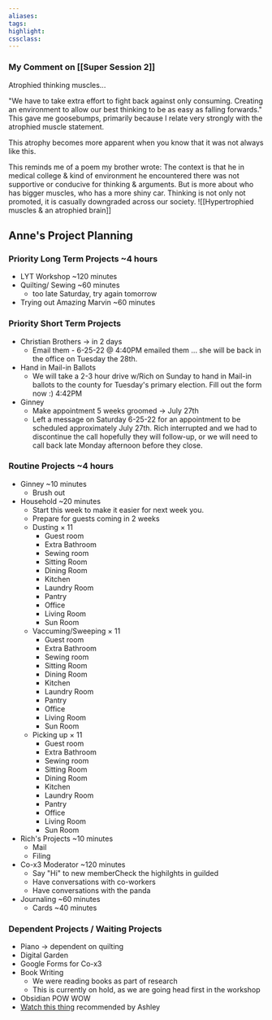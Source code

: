```yaml
---
aliases:  
tags:
highlight:  
cssclass:
---
```

### My Comment on [[Super Session 2]]
Atrophied thinking muscles...

"We have to take extra effort to fight back against only consuming. Creating an environment to allow our best thinking to be as easy as falling forwards." 
This gave me goosebumps, primarily because I relate very strongly with the atrophied muscle statement. 

This atrophy becomes more apparent when you know that it was not always like this.

This reminds me of a poem my brother wrote:
The context is that he in medical college & kind of environment he encountered there was not supportive or conducive for thinking & arguments. But is more about who has bigger muscles, who has a more shiny car. Thinking is not only not promoted, it is casually downgraded across our society. 
![[Hypertrophied muscles & an atrophied brain]]

## Anne's Project Planning
### Priority Long Term Projects ~4 hours
- LYT Workshop ~120 minutes
- Quilting/ Sewing ~60 minutes
	- too late Saturday, try again tomorrow
- Trying out Amazing Marvin ~60 minutes

### Priority Short Term Projects
- Christian Brothers → in 2 days
	- Email them - 6-25-22 @ 4:40PM emailed them ... she will be back in the office on Tuesday the 28th.
- Hand in Mail-in Ballots
	- We will take a 2-3 hour drive w/Rich on Sunday to hand in Mail-in ballots to the county for Tuesday's primary election. Fill out the form now :) 4:42PM
- Ginney 
	- Make appointment 5 weeks groomed → July 27th
	- Left a message on Saturday 6-25-22 for an appointment to be scheduled approximately July 27th. Rich interrupted and we had to discontinue the call hopefully they will follow-up, or we will need to call back late Monday afternoon before they close.


### Routine Projects ~4 hours
- Ginney ~10 minutes
	- Brush out
- Household ~20 minutes
	- Start this week to make it easier for next week you.
	- Prepare for guests coming in 2 weeks
	- Dusting × 11
		- Guest room
		- Extra Bathroom
		- Sewing room
		- Sitting Room
		- Dining Room
		- Kitchen
		- Laundry Room
		- Pantry
		- Office
		- Living Room
		- Sun Room
	- Vaccuming/Sweeping × 11
		- Guest room
		- Extra Bathroom
		- Sewing room
		- Sitting Room
		- Dining Room
		- Kitchen
		- Laundry Room
		- Pantry
		- Office
		- Living Room
		- Sun Room
	- Picking up × 11
		- Guest room
		- Extra Bathroom
		- Sewing room
		- Sitting Room
		- Dining Room
		- Kitchen
		- Laundry Room
		- Pantry
		- Office
		- Living Room
		- Sun Room
- Rich's Projects ~10 minutes
	- Mail
	- Filing
- Co-x3 Moderator ~120 minutes
	- Say "Hi" to new memberCheck the highilghts in guilded
	- Have conversations with co-workers
	- Have conversations with the panda
- Journaling ~60 minutes
	- Cards ~40 minutes
### Dependent Projects / Waiting Projects
- Piano → dependent on quilting
- Digital Garden
- Google Forms for Co-x3
- Book Writing
	- We were reading books as part of research
	- This is currently on hold, as we are going head first in the workshop
- Obsidian POW WOW
- [Watch this thing](https://www.theowlclub.net/category/episodios/primera-temporada/?order=asc) recommended by Ashley
